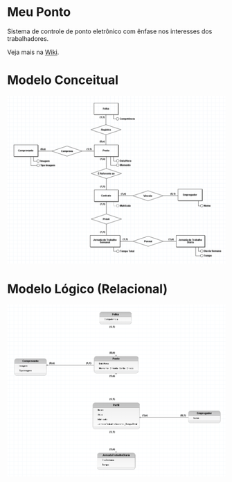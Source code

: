 # Meu Ponto
Sistema de controle de ponto eletrônico com ênfase nos interesses dos trabalhadores.  

Veja mais na [Wiki](https://github.com/mardsystems/MeuPonto/wiki).

# Modelo Conceitual

![MeuPonto - Modelo Conceitual](img/Modelo_Conceitual.png)

# Modelo Lógico (Relacional)

![MeuPonto - Modelo Lógico (Relacional)](img/Modelo_Logico_Relacional.png)
